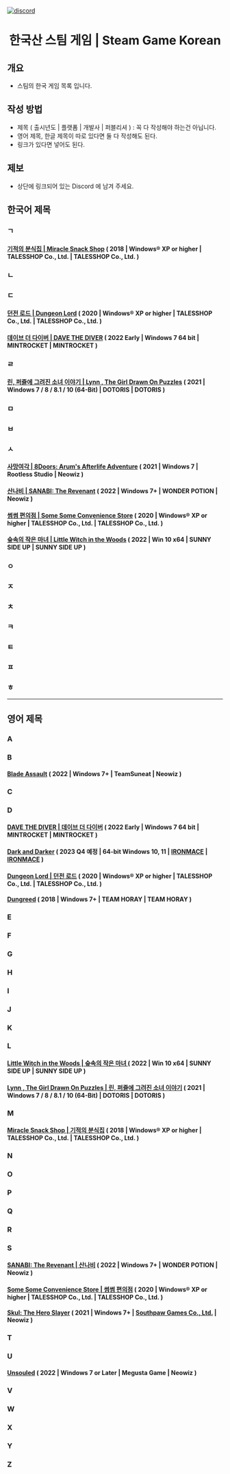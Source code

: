 <a href="https://discord.com/channels/970932025802489866/1031499005923958794"><img src="https://img.shields.io/badge/Discord-steam__game__korean-orange" alt="discord"></a>

<h1 align=center>
한국산 스팀 게임 | Steam Game Korean
</h1>



## 개요
* 스팀의 한국 게임 목록 입니다.



## 작성 방법
* 제목 ( 출시년도 | 플랫폼 | 개발사 | 퍼블리셔 ) : 꼭 다 작성해야 하는건 아닙니다.
* 영어 제목, 한글 제목이 따로 있다면 둘 다 작성해도 된다.
* 링크가 있다면 넣어도 된다.



## 제보
* 상단에 링크되어 있는 Discord 에 남겨 주세요.



## 한국어 제목

### ㄱ

#### [기적의 분식집 | Miracle Snack Shop]( https://store.steampowered.com/app/995460/_/ ) ( 2018 | Windows® XP or higher | TALESSHOP Co., Ltd. | TALESSHOP Co., Ltd. )

### ㄴ
### ㄷ

#### [던전 로드 | Dungeon Lord]( https://store.steampowered.com/app/1429670/_/ ) ( 2020 | Windows® XP or higher | TALESSHOP Co., Ltd. | TALESSHOP Co., Ltd. )
#### [데이브 더 다이버 | DAVE THE DIVER]( https://store.steampowered.com/app/1868140/_/ ) ( 2022 Early | Windows 7 64 bit | MINTROCKET | MINTROCKET )

### ㄹ

#### [린, 퍼즐에 그려진 소녀 이야기 | Lynn , The Girl Drawn On Puzzles]( https://store.steampowered.com/app/1249080/_/ ) ( 2021 | Windows 7 / 8 / 8.1 / 10 (64-Bit) | DOTORIS | DOTORIS )

### ㅁ
### ㅂ
### ㅅ

#### [사망여각 | 8Doors: Arum's Afterlife Adventure]( https://store.steampowered.com/app/668550/_8Doors_Arums_Afterlife_Adventure/ ) ( 2021 | Windows 7 | Rootless Studio | Neowiz )
#### [산나비 | SANABI: The Revenant]( https://store.steampowered.com/app/1562700/_/ ) ( 2022 | Windows 7+ | WONDER POTION | Neowiz )
#### [썸썸 편의점 | Some Some Convenience Store]( https://store.steampowered.com/app/1217390/_/ ) ( 2020 | Windows® XP or higher | TALESSHOP Co., Ltd. | TALESSHOP Co., Ltd. )
#### [숲속의 작은 마녀 | Little Witch in the Woods]( https://store.steampowered.com/app/1594940/_/ ) ( 2022 | Win 10 x64 | SUNNY SIDE UP | SUNNY SIDE UP )

### ㅇ
### ㅈ
### ㅊ
### ㅋ
### ㅌ
### ㅍ
### ㅎ


***

## 영어 제목

### A
### B

#### [Blade Assault]( https://store.steampowered.com/app/1367300/Blade_Assault/ ) ( 2022 | Windows 7+ | TeamSuneat | Neowiz )

### C
### D

#### [DAVE THE DIVER | 데이브 더 다이버]( https://store.steampowered.com/app/1868140/_/ ) ( 2022 Early | Windows 7 64 bit | MINTROCKET | MINTROCKET )
#### [Dark and Darker]( https://store.steampowered.com/app/2016590/Dark_and_Darker/ ) ( 2023 Q4 예정 | 64-bit Windows 10, 11 | [IRONMACE]( https://www.ironmace.com/ ) | [IRONMACE]( https://www.ironmace.com/ ) )
#### [Dungeon Lord | 던전 로드]( https://store.steampowered.com/app/1429670/_/ ) ( 2020 | Windows® XP or higher | TALESSHOP Co., Ltd. | TALESSHOP Co., Ltd. )
#### [Dungreed]( https://store.steampowered.com/app/753420/Dungreed/ ) ( 2018 | Windows 7+ | TEAM HORAY | TEAM HORAY )

### E
### F
### G
### H
### I
### J
### K
### L

#### [Little Witch in the Woods | 숲속의 작은 마녀 ]( https://store.steampowered.com/app/1594940/_/ ) ( 2022 | Win 10 x64 | SUNNY SIDE UP | SUNNY SIDE UP )
#### [Lynn , The Girl Drawn On Puzzles | 린, 퍼즐에 그려진 소녀 이야기]( https://store.steampowered.com/app/1249080/_/ ) ( 2021 | Windows 7 / 8 / 8.1 / 10 (64-Bit) | DOTORIS | DOTORIS )

### M

#### [Miracle Snack Shop | 기적의 분식집]( https://store.steampowered.com/app/995460/_/ ) ( 2018 | Windows® XP or higher | TALESSHOP Co., Ltd. | TALESSHOP Co., Ltd. )

### N
### O
### P
### Q
### R
### S

#### [SANABI: The Revenant | 산나비]( https://store.steampowered.com/app/1562700/_/ ) ( 2022 | Windows 7+ | WONDER POTION | Neowiz )
#### [Some Some Convenience Store | 썸썸 편의점]( https://store.steampowered.com/app/1217390/_/ ) ( 2020 | Windows® XP or higher | TALESSHOP Co., Ltd. | TALESSHOP Co., Ltd. )
#### [Skul: The Hero Slayer]( https://store.steampowered.com/app/1147560/Skul_The_Hero_Slayer/ ) ( 2021 | Windows 7+ | [Southpaw Games Co., Ltd.](https://southpaw.games/) | Neowiz )

### T
### U

#### [Unsouled]( https://store.steampowered.com/app/1042920/Unsouled/ ) ( 2022 | Windows 7 or Later | Megusta Game | Neowiz )

### V
### W
### X
### Y
### Z
